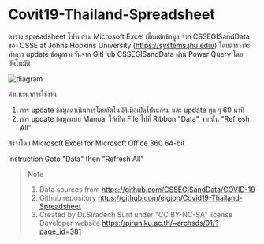# Covit19-Thailand-Spreadsheet
ตาราง spreadsheet โปรแกรม Microsoft Excel เชื่อมต่อข้อมูล จาก CSSEGISandData ของ CSSE at Johns Hopkins University (https://systems.jhu.edu/) โดยตารางจะทำการ update ข้อมูลรายวันจาก GitHub CSSEGISandData ผ่าน Power Query โดยอัตโนมัติ

![diagram](https://pirun.ku.ac.th/~archsds/01/wp-content/uploads/2020/03/2020-03-27_14-12-19-785x284.jpg)

คำแนะนำการใช้งาน
1. การ update ข้อมูลดำเนินการโดยอัตโนมัติเมื่อเปิดโปรแกรม และ update ทุก ๆ 60 นาที
2. การ update ข้อมูลแบบ Manual ให้เปิด File ไปที่ Ribbon "Data" จากนั้น "Refresh All"  

สร้างโดย Microsoft Excel for Microsoft Office 360 64-bit

Instruction
Goto "Data" then "Refresh All"

>Note
>1. Data sources from  https://github.com/CSSEGISandData/COVID-19
>2. Github repository https://github.com/eigion/Covid19-Thailand-Spreadsheet
>3. Created by Dr.Siradech Surit under "CC BY-NC-SA" license
>   Developer website https://pirun.ku.ac.th/~archsds/01/?page_id=381
